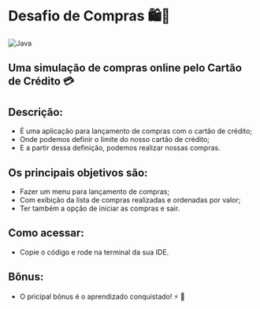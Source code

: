 # Desafio de Compras 🛍️🤩
![Java](https://img.shields.io/badge/java-%23ED8B00.svg?style=for-the-badge&logo=openjdk&logoColor=white)

## Uma simulação de compras online pelo Cartão de Crédito 💳

## Descrição:
* É uma aplicação para lançamento de compras com o cartão de crédito;
* Onde podemos definir o limite do nosso cartão de crédito;
* E a partir dessa definição, podemos realizar nossas compras.

## Os principais objetivos são:
* Fazer um menu para lançamento de compras;
* Com exibição da lista de compras realizadas e ordenadas por valor;
* Ter também a opção de iniciar as compras e sair.

## Como acessar:
* Copie o código e rode na terminal da sua IDE.

## Bônus:
* O pricipal bônus é o aprendizado conquistado! ⚡ 🚀




